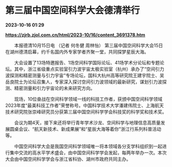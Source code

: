 # 第三届中国空间科学大会德清举行

**2023-10-16 01:29**

**https://zjrb.zjol.com.cn/html/2023-10/16/content_3691378.htm**

　　本报德清10月15日电 （记者 何冬健 周林怡） 第三届中国空间科学大会15日在湖州德清启幕，约千名国内外专家学者齐聚一堂，共同探梦星辰大海。

　　大会设置了13场特邀报告、1场空间科学国际论坛、41场学术分论坛和专题论坛。其中，浙江省级重点实验室引力波宇宙太极实验室（杭州）承办了“空间引力波探测和精密测量与引力宇宙”专场论坛，国科大杭州高等研究院王建宇院士、吴岳良院士为论坛召集人，专家深入探讨空间引力波领域的最新研究，谋划引力波探测、精密测量和引力宇宙论的未来研究方向。

　　现场，10位奋战在空间科学领域一线的科技工作者，获颁中国空间科学领域2023年度“最美科技工作者”荣誉称号。中国科学技术大学潘建伟院士、上海航天技术研究院张崇峰研究员分获第三届中国空间科学学会科技奖的科学奖和技术奖。

　　会议为期4天，接下来还将举行青年学术沙龙、空间科学与地理信息高质量发展圆桌会议、“航天新技术、新成果展”和“星辰大海等着你”浙江行系列科普活动等。

　　中国空间科学大会是我国空间科学领域唯一将本领域各分支学科组织到一起进行集中交流的高水平学术盛会，由中国空间科学学会发起，每两年举办一次。本次大会由中国空间科学学会与浙江省科协、湖州市政府共同主办。